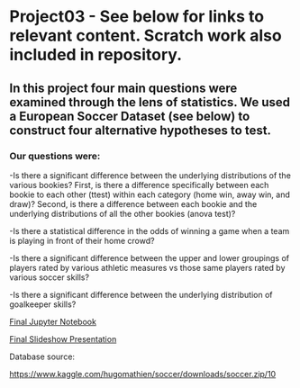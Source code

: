 # Project03 - See below for links to relevant content. Scratch work also included in repository.
## In this project four main questions were examined through the lens of statistics. We used a European Soccer Dataset (see below) to construct four alternative hypotheses to test. 

### Our questions were:
-Is there a significant difference between the underlying distributions of the various bookies? First, is there a difference specifically between each bookie to each other (ttest) within each category (home win, away win, and draw)? Second, is there a difference between each bookie and the underlying distributions of all the other bookies (anova test)?

-Is there a statistical difference in the odds of winning a game when a team is playing in front of their home crowd?

-Is there a significant difference between the upper and lower groupings of players rated by various athletic measures vs those same players rated by various soccer skills?

-Is there a significant difference between the underlying distribution of goalkeeper skills?

[Final Jupyter Notebook](Mod3_Final.ipynb)

[Final Slideshow Presentation](Mod3_ProjectSlides.pdf)

Database source:

https://www.kaggle.com/hugomathien/soccer/downloads/soccer.zip/10



